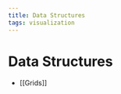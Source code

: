 ```yaml
---
title: Data Structures
tags: visualization
---
```


# Data Structures
- [[Grids]]












































































